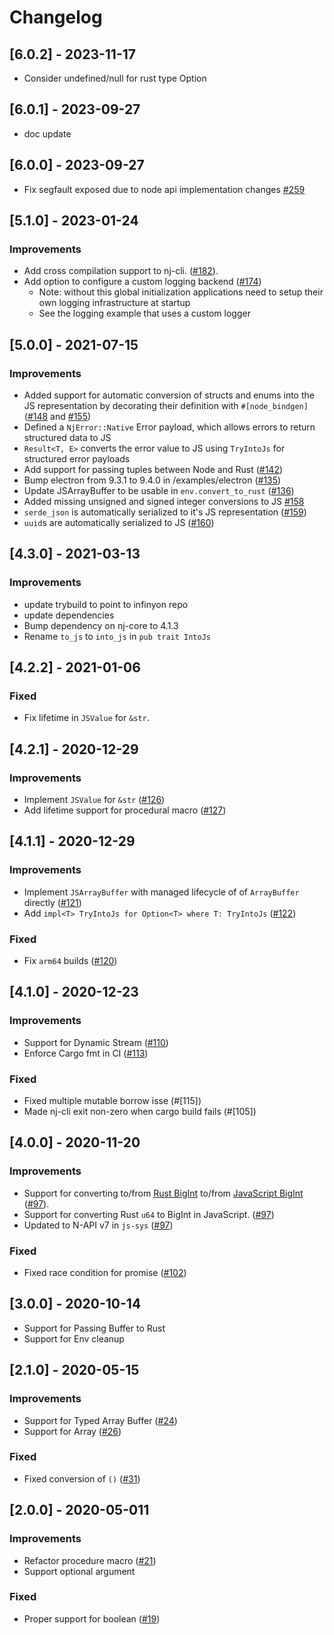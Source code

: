 # Changelog
## [6.0.2] - 2023-11-17
- Consider undefined/null for rust type Option<T>

## [6.0.1] - 2023-09-27
- doc update

## [6.0.0] - 2023-09-27

- Fix segfault exposed due to node api implementation changes [#259](https://github.com/infinyon/node-bindgen/pull/259)

## [5.1.0] - 2023-01-24
### Improvements
- Add cross compilation support to nj-cli. ([#182](https://github.com/infinyon/node-bindgen/pull/182)).
- Add option to configure a custom logging backend ([#174](https://github.com/infinyon/node-bindgen/pull/174))
    - Note: without this global initialization applications need to setup their own logging infrastructure at startup
    - See the logging example that uses a custom logger

## [5.0.0] - 2021-07-15
### Improvements
- Added support for automatic conversion of structs and enums into the JS representation by decorating their definition with `#[node_bindgen]` ([#148](https://github.com/infinyon/node-bindgen/pull/148) and [#155](https://github.com/infinyon/node-bindgen/pull/155))
- Defined a `NjError::Native` Error payload, which allows errors to return structured data to JS
- `Result<T, E>` converts the error value to JS using `TryIntoJs` for structured error payloads
- Add support for passing tuples between Node and Rust ([#142](https://github.com/infinyon/node-bindgen/pull/142))
- Bump electron from 9.3.1 to 9.4.0 in /examples/electron ([#135](https://github.com/infinyon/node-bindgen/pull/135))
- Update JSArrayBuffer to be usable in `env.convert_to_rust` ([#136](https://github.com/infinyon/node-bindgen/pull/136))
- Added missing unsigned and signed integer conversions to JS [#158](https://github.com/infinyon/node-bindgen/pull/158)
- `serde_json` is automatically serialized to it's JS representation ([#159](https://github.com/infinyon/node-bindgen/pull/159))
- `uuid`s are automatically serialized to JS ([#160](https://github.com/infinyon/node-bindgen/pull/160))

## [4.3.0] - 2021-03-13
### Improvements
- update trybuild to point to infinyon repo
- update dependencies
- Bump dependency on nj-core to 4.1.3
- Rename `to_js` to `into_js` in `pub trait IntoJs`

## [4.2.2] - 2021-01-06
### Fixed
- Fix lifetime in `JSValue` for `&str`.

## [4.2.1] - 2020-12-29
### Improvements
- Implement `JSValue` for `&str` ([#126](https://github.com/infinyon/node-bindgen/pull/126))
- Add lifetime support for procedural macro ([#127](https://github.com/infinyon/node-bindgen/pull/127))

## [4.1.1] - 2020-12-29

### Improvements
- Implement `JSArrayBuffer` with managed lifecycle of of `ArrayBuffer` directly ([#121](https://github.com/infinyon/node-bindgen/pull/121))
- Add `impl<T> TryIntoJs for Option<T> where T: TryIntoJs` ([#122](https://github.com/infinyon/node-bindgen/pull/122))

### Fixed
- Fix `arm64` builds ([#120](https://github.com/infinyon/node-bindgen/pull/120))

## [4.1.0] - 2020-12-23

### Improvements
- Support for Dynamic Stream ([#110](https://github.com/infinyon/node-bindgen/pull/110))
- Enforce Cargo fmt in CI ([#113](https://github.com/infinyon/node-bindgen/pull/113))

### Fixed
- Fixed multiple mutable borrow isse (#[115])
- Made nj-cli exit non-zero when cargo build fails (#[105])

## [4.0.0] - 2020-11-20

### Improvements
- Support for converting to/from [Rust BigInt][rust-bigint] to/from [JavaScript BigInt][js-bigint] ([#97](https://github.com/infinyon/node-bindgen/pull/97)).
- Support for converting Rust `u64` to BigInt in JavaScript. ([#97](https://github.com/infinyon/node-bindgen/pull/97))
- Updated to N-API v7 in `js-sys` ([#97](https://github.com/infinyon/node-bindgen/pull/97))

[rust-bigint]: https://crates.io/crates/num-bigint
[js-bigint]: https://developer.mozilla.org/en-US/docs/Web/JavaScript/Reference/Global_Objects/BigInt

### Fixed
- Fixed race condition for promise ([#102](https://github.com/infinyon/node-bindgen/pull/102))

## [3.0.0] - 2020-10-14
- Support for Passing Buffer to Rust
- Support for Env cleanup

## [2.1.0] - 2020-05-15

### Improvements
- Support for Typed Array Buffer ([#24]((https://github.com/infinyon/node-bindgen/pull/24)))
- Support for Array ([#26](https://github.com/infinyon/node-bindgen/pull/26))

### Fixed
- Fixed conversion of `()` ([#31]((https://github.com/infinyon/node-bindgen/pull/31)))

## [2.0.0] - 2020-05-011

### Improvements
- Refactor procedure macro ([#21]((https://github.com/infinyon/node-bindgen/pull/21)))
- Support optional argument

### Fixed
- Proper support for boolean ([#19]((https://github.com/infinyon/node-bindgen/pull/19)))
